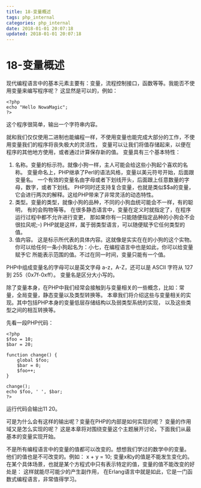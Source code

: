 ```yaml
---
title: 18-变量概述
tags: php_internal
categories: php_internal
date: 2018-01-01 20:07:18
updated: 2018-01-01 20:07:18
---
```


# 18-变量概述
现代编程语言中的基本元素主要有：变量，流程控制接口，函数等等。我能否不使用变量来编写程序呢？ 这显然是可以的，例如：

    <?php
    echo "Hello NowaMagic";
    ?>

这个程序很简单，输出一个字符串内容。

就和我们仅仅使用二进制也能编程一样，不使用变量也能完成大部分的工作，不使用变量我们的程序将丧失极大的灵活性， 变量可以让我们将值存储起来，以便在程序的其他地方使用，或者通过计算保存新的值。 变量具有三个基本特性：

1. 名称。变量的标示符。就像小狗一样，主人可能会给这些小狗起个喜欢的名称。 变量命名上，PHP继承了Perl的语法风格，变量以美元符号开始，后面跟变量名。 一个有效的变量名由字母或者下划线开头，后面跟上任意数量的字母，数字，或者下划线。 PHP同时还支持复合变量，也就是类似$$a的变量，它会进行两次的解释。这给PHP带来了非常灵活的动态特性。
2. 类型。变量的类型，就像小狗的品种，不同的小狗血统可能会不一样，有的聪明， 有的会购物等等。 在很多静态语言中，变量在定义时就指定了，在程序运行过程中都不允许进行变更， 那如果你有一只能随便指定品种的小狗会不会很拉风呢;-) PHP就是这样，属于弱类型语言，可以随便赋予它任何类型的值。
3. 值内容。 这是标示所代表的具体内容。这就像是实实在在的小狗的这个实物。 你可以给任何一条小狗起名为：小七，在编程语言中也是如此，你可以给变量赋予它 所能表示范围的值。不过在同一时间，变量只能有一个值。

PHP中组成变量名的字母可以是英文字母 a-z，A-Z，还可以是 ASCII 字符从 127 到 255（0x7f-0xff）。 变量名是区分大小写的。

除了变量本身，在PHP中我们经常会接触到与变量相关的一些概念，比如：常量，全局变量，静态变量以及类型转换等。 本章我们将介绍这些与变量相关的实现。其中包括PHP本身的变量低层存储结构以及弱类型系统的实现， 以及这些类型之间的相互转换等。

先看一段PHP代码：

    <?php
    $foo = 10;
    $bar = 20;

    function change() {
        global $foo;
        $bar = 0;
        $foo++;
    }

    change();
    echo $foo, ' ', $bar;
    ?>

运行代码会输出11 20。

可是为什么会有这样的输出呢？变量在PHP的内部是如何实现的呢？ 变量的作用域又是怎么实现的呢？ 这是本章将对围绕变量这个主题展开讨论，下面我们从最基本的变量实现开始。

不是所有编程语言中的变量的值都可以改变的。想想我们学过的数学中的变量。 他们的值也是不可改变的。例如： x + y = 10; 变量x和y的值是不能发生变化的。 在某个具体场景，也就是某个方程式中只有表示特定的值，变量的值不能改变的好处是： 这样就能尽可能少的产生副作用， 在Erlang语言中就是如此，它是一门函数式编程语言，非常值得学习。
